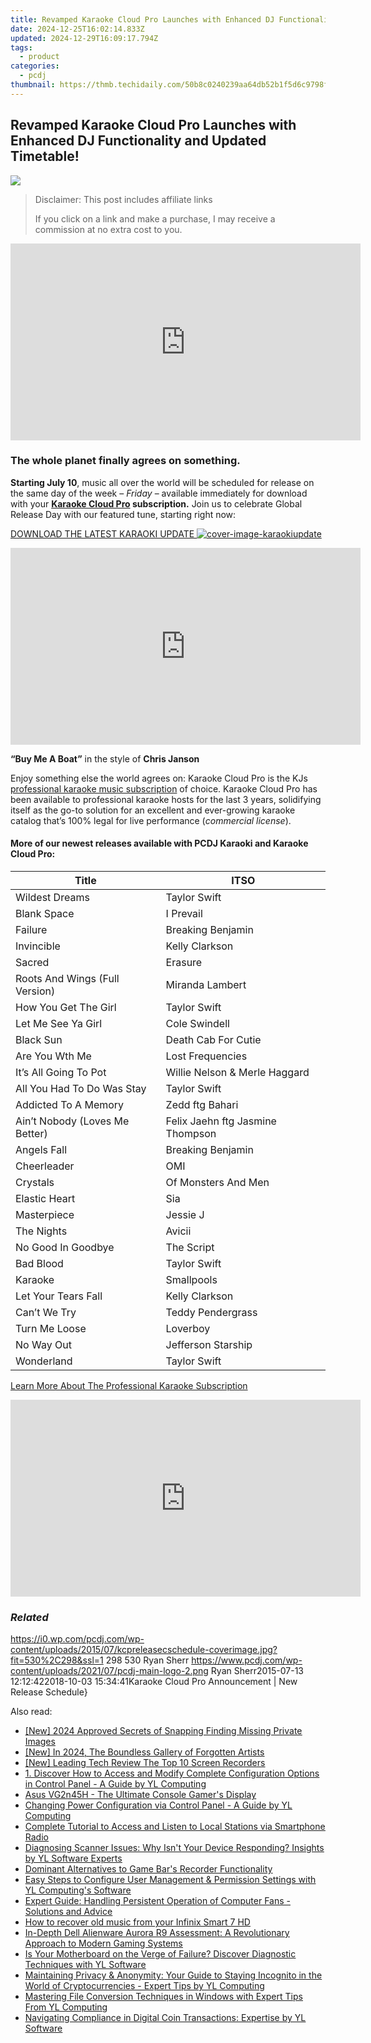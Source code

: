 ```yaml
---
title: Revamped Karaoke Cloud Pro Launches with Enhanced DJ Functionality and Updated Timetable!
date: 2024-12-25T16:02:14.833Z
updated: 2024-12-29T16:09:17.794Z
tags:
  - product
categories:
  - pcdj
thumbnail: https://thmb.techidaily.com/50b8c0240239aa64db52b1f5d6c9798f04334cb3acf289ccfe4f5fa8ce22d8a0.jpg
---
```


## Revamped Karaoke Cloud Pro Launches with Enhanced DJ Functionality and Updated Timetable!

[![](https://i0.wp.com/pcdj.com/wp-content/uploads/2015/07/kcpreleasecschedule-coverimage.jpg?resize=530%2C298&ssl=1)](https://i0.wp.com/pcdj.com/wp-content/uploads/2015/07/kcpreleasecschedule-coverimage.jpg?fit=530%2C298&ssl=1 "kcpreleasecschedule-coverimage")

>  Disclaimer: This post includes affiliate links
>
>  If you click on a link and make a purchase, I may receive a commission at no extra cost to you.
>

<!-- affiliate ads begin -->
<iframe width="560" height="315" src="https://www.youtube.com/embed/BmegThMdrJE?si=rILo1FJb9DgnPljV" title="YouTube video player" frameborder="0" allow="accelerometer; autoplay; clipboard-write; encrypted-media; gyroscope; picture-in-picture; web-share" referrerpolicy="strict-origin-when-cross-origin" allowfullscreen></iframe>
<!-- affiliate ads end -->

### The whole planet finally agrees on something.

**Starting July 10**, music all over the world will be scheduled for release on the same day of the week – _Friday_ – available immediately for download with your **[Karaoke Cloud Pro](https://tools.techidaily.com/pcdj/products/) subscription.** Join us to celebrate Global Release Day with our featured tune, starting right now:

[DOWNLOAD THE LATEST KARAOKI UPDATE ![](https://i1.wp.com/pcdj.com/wp-content/uploads/2015/07/cover-image-karaokiupdate.jpg?fit=300%2C169&ssl=1 "cover-image-karaokiupdate")](https://tools.techidaily.com/pcdj/products/)

<!-- affiliate ads begin -->
<iframe width="560" height="315" src="https://www.youtube.com/embed/nlwr9LjJ-ng?si=I6UNAtfBkY2FTceu" title="YouTube video player" frameborder="0" allow="accelerometer; autoplay; clipboard-write; encrypted-media; gyroscope; picture-in-picture; web-share" referrerpolicy="strict-origin-when-cross-origin" allowfullscreen></iframe>
<!-- affiliate ads end -->

**“Buy Me A Boat”** in the style of **Chris Janson** 

Enjoy something else the world agrees on: Karaoke Cloud Pro is the KJs [professional karaoke music subscription](https://tools.techidaily.com/pcdj/products/) of choice. Karaoke Cloud Pro has been available to professional karaoke hosts for the last 3 years, solidifying itself as the go-to solution for an excellent and ever-growing karaoke catalog that’s 100% legal for live performance (_commercial license_).

#### **More of our newest releases available with PCDJ Karaoki and** **Karaoke Cloud Pro:**

| **Title**                      | **ITSO**                         |
| ------------------------------ | -------------------------------- |
| Wildest Dreams                 | Taylor Swift                     |
| Blank Space                    | I Prevail                        |
| Failure                        | Breaking Benjamin                |
| Invincible                     | Kelly Clarkson                   |
| Sacred                         | Erasure                          |
| Roots And Wings (Full Version) | Miranda Lambert                  |
| How You Get The Girl           | Taylor Swift                     |
| Let Me See Ya Girl             | Cole Swindell                    |
| Black Sun                      | Death Cab For Cutie              |
| Are You Wth Me                 | Lost Frequencies                 |
| It’s All Going To Pot          | Willie Nelson & Merle Haggard    |
| All You Had To Do Was Stay     | Taylor Swift                     |
| Addicted To A Memory           | Zedd ftg Bahari                  |
| Ain’t Nobody (Loves Me Better) | Felix Jaehn ftg Jasmine Thompson |
| Angels Fall                    | Breaking Benjamin                |
| Cheerleader                    | OMI                              |
| Crystals                       | Of Monsters And Men              |
| Elastic Heart                  | Sia                              |
| Masterpiece                    | Jessie J                         |
| The Nights                     | Avicii                           |
| No Good In Goodbye             | The Script                       |
| Bad Blood                      | Taylor Swift                     |
| Karaoke                        | Smallpools                       |
| Let Your Tears Fall            | Kelly Clarkson                   |
| Can’t We Try                   | Teddy Pendergrass                |
| Turn Me Loose                  | Loverboy                         |
| No Way Out                     | Jefferson Starship               |
| Wonderland                     | Taylor Swift                     |

[Learn More About The Professional Karaoke Subscription](https://tools.techidaily.com/pcdj/products/)

<!-- affiliate ads begin -->
<iframe width="560" height="315" src="https://www.youtube.com/embed/6X24fPKs6AE?si=YtQy-8zy7GifgfA7" title="YouTube video player" frameborder="0" allow="accelerometer; autoplay; clipboard-write; encrypted-media; gyroscope; picture-in-picture; web-share" referrerpolicy="strict-origin-when-cross-origin" allowfullscreen></iframe>
<!-- affiliate ads end -->

### _Related_

https://i0.wp.com/pcdj.com/wp-content/uploads/2015/07/kcpreleasecschedule-coverimage.jpg?fit=530%2C298&ssl=1 298 530 Ryan Sherr https://www.pcdj.com/wp-content/uploads/2021/07/pcdj-main-logo-2.png Ryan Sherr2015-07-13 12:12:422018-10-03 15:34:41Karaoke Cloud Pro Announcement | New Release Schedule}

<ins class="adsbygoogle"
     style="display:block"
     data-ad-format="autorelaxed"
     data-ad-client="ca-pub-7571918770474297"
     data-ad-slot="1223367746"></ins>

<ins class="adsbygoogle"
     style="display:block"
     data-ad-client="ca-pub-7571918770474297"
     data-ad-slot="8358498916"
     data-ad-format="auto"
     data-full-width-responsive="true"></ins>

<span class="atpl-alsoreadstyle">Also read:</span>
<div><ul>
<li><a href="https://snapchat-videos.techidaily.com/new-2024-approved-secrets-of-snapping-finding-missing-private-images/"><u>[New] 2024 Approved Secrets of Snapping Finding Missing Private Images</u></a></li>
<li><a href="https://fox-hovers.techidaily.com/new-in-2024-the-boundless-gallery-of-forgotten-artists/"><u>[New] In 2024, The Boundless Gallery of Forgotten Artists</u></a></li>
<li><a href="https://youtube-blog.techidaily.com/eading-tech-review-the-top-10-screen-recorders/"><u>[New] Leading Tech Review The Top 10 Screen Recorders</u></a></li>
<li><a href="https://discover-fantastic.techidaily.com/1-discover-how-to-access-and-modify-complete-configuration-options-in-control-panel-a-guide-by-yl-computing/"><u>1. Discover How to Access and Modify Complete Configuration Options in Control Panel - A Guide by YL Computing</u></a></li>
<li><a href="https://buynow-info.techidaily.com/asus-vg2n45h-the-ultimate-console-gamers-display/"><u>Asus VG2n45H - The Ultimate Console Gamer's Display</u></a></li>
<li><a href="https://discover-fantastic.techidaily.com/changing-power-configuration-via-control-panel-a-guide-by-yl-computing/"><u>Changing Power Configuration via Control Panel - A Guide by YL Computing</u></a></li>
<li><a href="https://tech-renaissance.techidaily.com/complete-tutorial-to-access-and-listen-to-local-stations-via-smartphone-radio/"><u>Complete Tutorial to Access and Listen to Local Stations via Smartphone Radio</u></a></li>
<li><a href="https://discover-fantastic.techidaily.com/diagnosing-scanner-issues-why-isnt-your-device-responding-insights-by-yl-software-experts/"><u>Diagnosing Scanner Issues: Why Isn't Your Device Responding? Insights by YL Software Experts</u></a></li>
<li><a href="https://visual-screen-recording.techidaily.com/dominant-alternatives-to-game-bars-recorder-functionality/"><u>Dominant Alternatives to Game Bar's Recorder Functionality</u></a></li>
<li><a href="https://discover-fantastic.techidaily.com/easy-steps-to-configure-user-management-and-permission-settings-with-yl-computings-software/"><u>Easy Steps to Configure User Management & Permission Settings with YL Computing's Software</u></a></li>
<li><a href="https://hardware-tips.techidaily.com/expert-guide-handling-persistent-operation-of-computer-fans-solutions-and-advice/"><u>Expert Guide: Handling Persistent Operation of Computer Fans - Solutions and Advice</u></a></li>
<li><a href="https://blog-min.techidaily.com/how-to-recover-old-music-from-your-infinix-smart-7-hd-by-fonelab-android-recover-music/"><u>How to recover old music from your Infinix Smart 7 HD</u></a></li>
<li><a href="https://buynow-marvelous.techidaily.com/in-depth-dell-alienware-aurora-r9-assessment-a-revolutionary-approach-to-modern-gaming-systems/"><u>In-Depth Dell Alienware Aurora R9 Assessment: A Revolutionary Approach to Modern Gaming Systems</u></a></li>
<li><a href="https://discover-fantastic.techidaily.com/is-your-motherboard-on-the-verge-of-failure-discover-diagnostic-techniques-with-yl-software/"><u>Is Your Motherboard on the Verge of Failure? Discover Diagnostic Techniques with YL Software</u></a></li>
<li><a href="https://discover-fantastic.techidaily.com/maintaining-privacy-and-anonymity-your-guide-to-staying-incognito-in-the-world-of-cryptocurrencies-expert-tips-by-yl-computing/"><u>Maintaining Privacy & Anonymity: Your Guide to Staying Incognito in the World of Cryptocurrencies - Expert Tips by YL Computing</u></a></li>
<li><a href="https://discover-fantastic.techidaily.com/mastering-file-conversion-techniques-in-windows-with-expert-tips-from-yl-computing/"><u>Mastering File Conversion Techniques in Windows with Expert Tips From YL Computing</u></a></li>
<li><a href="https://discover-fantastic.techidaily.com/navigating-compliance-in-digital-coin-transactions-expertise-by-yl-software/"><u>Navigating Compliance in Digital Coin Transactions: Expertise by YL Software</u></a></li>
</ul></div>

